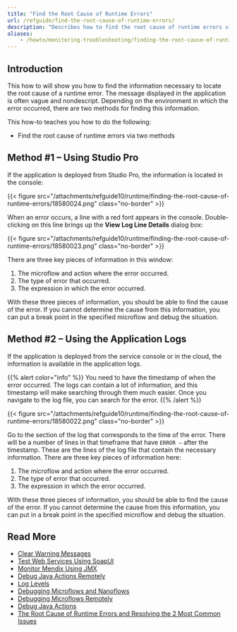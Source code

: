 ```yaml
---
title: "Find the Root Cause of Runtime Errors"
url: /refguide/find-the-root-cause-of-runtime-errors/
description: "Describes how to find the root cause of runtime errors via Studio Pro and via the application logs."
aliases:
    - /howto/monitoring-troubleshooting/finding-the-root-cause-of-runtime-errors/
---
```


## Introduction

This how to will show you how to find the information necessary to locate the root cause of a runtime error. The message displayed in the application is often vague and nondescript. Depending on the environment in which the error occurred, there are two methods for finding this information.

This how-to teaches you how to do the following:

* Find the root cause of runtime errors via two methods

## Method #1 – Using Studio Pro

If the application is deployed from Studio Pro, the information is located in the console:

{{< figure src="/attachments/refguide10/runtime/finding-the-root-cause-of-runtime-errors/18580024.png" class="no-border" >}}

When an error occurs, a line with a red font appears in the console.  Double-clicking on this line brings up the **View Log Line Details** dialog box:

{{< figure src="/attachments/refguide10/runtime/finding-the-root-cause-of-runtime-errors/18580023.png" class="no-border" >}}

There are three key pieces of information in this window:

1. The microflow and action where the error occurred.
2. The type of error that occurred.
3. The expression in which the error occurred.

With these three pieces of information, you should be able to find the cause of the error. If you cannot determine the cause from this information, you can put a break point in the specified microflow and debug the situation.

## Method #2 – Using the Application Logs

If the application is deployed from the service console or in the cloud, the information is available in the application logs. 

{{% alert color="info" %}}
You need to have the timestamp of when the error occurred. The logs can contain a lot of information, and this timestamp will make searching through them much easier. Once you navigate to the log file, you can search for the error.
{{% /alert %}}

{{< figure src="/attachments/refguide10/runtime/finding-the-root-cause-of-runtime-errors/18580022.png" class="no-border" >}}

Go to the section of the log that corresponds to the time of the error. There will be a number of lines in that timeframe that have `ERROR –` after the timestamp. These are the lines of the log file that contain the necessary information. There are three key pieces of information here:

1. The microflow and action where the error occurred.
2. The type of error that occurred.
3. The expression in which the error occurred.

With these three pieces of information, you should be able to find the cause of the error. If you cannot determine the cause from this information, you can put in a break point in the specified microflow and debug the situation.

## Read More

* [Clear Warning Messages](/howto/monitoring-troubleshooting/clear-warning-messages/)
* [Test Web Services Using SoapUI](/howto/testing/testing-web-services-using-soapui/)
* [Monitor Mendix Using JMX](/howto/monitoring-troubleshooting/monitoring-mendix-using-jmx/)
* [Debug Java Actions Remotely](/howto/monitoring-troubleshooting/debug-java-actions-remotely/)
* [Log Levels](/howto/monitoring-troubleshooting/log-levels/)
* [Debugging Microflows and Nanoflows](/refguide/debug-microflows-and-nanoflows/)
* [Debugging Microflows Remotely](/refguide/debug-microflows-remotely/)
* [Debug Java Actions](/howto/monitoring-troubleshooting/debug-java-actions/)
* [The Root Cause of Runtime Errors and Resolving the 2 Most Common Issues](https://www.mendix.com/blog/the-root-cause-of-runtime-errors-and-resolving-the-2-most-common-issues/)
